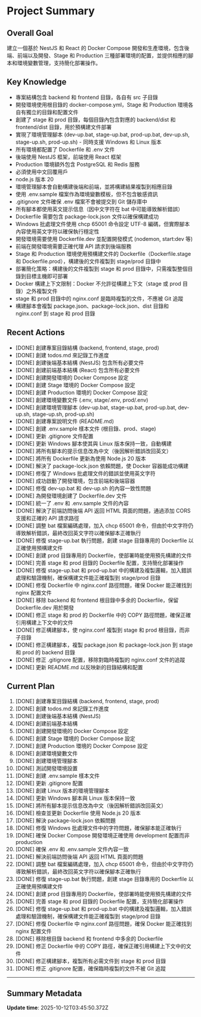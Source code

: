# Project Summary

## Overall Goal
建立一個基於 NestJS 和 React 的 Docker Compose 開發和生產環境，包含後端、前端以及開發、Stage 和 Production 三種部署環境的配置，並提供相應的腳本和環境變數管理，支持簡化部署操作。

## Key Knowledge
- 專案結構包含 backend 和 frontend 目錄，各自有 src 子目錄
- 開發環境使用根目錄的 docker-compose.yml，Stage 和 Production 環境各自有獨立的目錄和配置文件
- 創建了 stage 和 prod 目錄，每個目錄內包含對應的 backend/dist 和 frontend/dist 目錄，用於預構建文件部署
- 實現了環境管理腳本 (dev-up.bat, stage-up.bat, prod-up.bat, dev-up.sh, stage-up.sh, prod-up.sh) - 同時支援 Windows 和 Linux 版本
- 所有環境都配置了 Dockerfile 和 .env 文件
- 後端使用 NestJS 框架，前端使用 React 框架
- Production 環境額外包含 PostgreSQL 和 Redis 服務
- 必須使用中文回覆用戶
- node.js 版本 20
- 環境管理腳本會自動構建後端和前端，並將構建結果複製到相應目錄
- 使用 .env.sample 檔案作為環境變數模板，但不包含敏感資訊
- .gitignore 文件確保 .env 檔案不會被提交到 Git 儲存庫中
- 所有腳本都使用英文提示信息（因中文字符在 bat 中可能導致解析錯誤）
- Dockerfile 需要包含 package-lock.json 文件以確保構建成功
- Windows 批處理文件使用 chcp 65001 命令設定 UTF-8 編碼，但實際腳本內容使用英文字符以確保執行穩定性
- 開發環境需要使用 Dockerfile.dev 並配置開發模式 (nodemon, start:dev 等)
- 前端在開發環境需要正確代理 API 請求到後端服務
- Stage 和 Production 環境使用預構建文件的 Dockerfile（Dockerfile.stage 和 Dockerfile.prod），構建後的文件複製到 stage/prod 目錄中
- 部署簡化策略：構建後的文件複製到 stage 和 prod 目錄中，只需複製整個目錄到目標主機即可部署
- Docker 構建上下文限制：Docker 不允許從構建上下文（stage 或 prod 目錄）之外複製文件
- stage 和 prod 目錄中的 nginx.conf 是臨時複製的文件，不應被 Git 追蹤
- 構建腳本會複製 package.json、package-lock.json、dist 目錄和 nginx.conf 到 stage 和 prod 目錄

## Recent Actions
- [DONE] 創建專案目錄結構 (backend, frontend, stage, prod)
- [DONE] 創建 todos.md 來記錄工作進度
- [DONE] 創建後端基本結構 (NestJS) 包含所有必要文件
- [DONE] 創建前端基本結構 (React) 包含所有必要文件
- [DONE] 創建開發環境的 Docker Compose 設定
- [DONE] 創建 Stage 環境的 Docker Compose 設定
- [DONE] 創建 Production 環境的 Docker Compose 設定
- [DONE] 創建環境變數文件 (.env, stage/.env, prod/.env)
- [DONE] 創建環境管理腳本 (dev-up.bat, stage-up.bat, prod-up.bat, dev-up.sh, stage-up.sh, prod-up.sh)
- [DONE] 創建專案說明文件 (README.md)
- [DONE] 創建 .env.sample 樣本文件 (根目錄、prod、stage)
- [DONE] 更新 .gitignore 文件配置
- [DONE] 更新 Windows 腳本使其與 Linux 版本保持一致，自動構建
- [DONE] 將所有腳本的提示信息改為中文（後因解析錯誤改回英文）
- [DONE] 將所有 Dockerfile 更新為使用 Node.js 20 版本
- [DONE] 解決了 package-lock.json 依賴問題，使 Docker 容器能成功構建
- [DONE] 修復了 Windows 批處理文件的錯誤並使用英文字符
- [DONE] 成功啟動了開發環境，包含前端和後端容器
- [DONE] 修復 dev-up.bat 和 dev-up.sh 的內容一致性問題
- [DONE] 為開發環境創建了 Dockerfile.dev 文件
- [DONE] 統一了 .env 和 .env.sample 文件的內容
- [DONE] 解決了前端訪問後端 API 返回 HTML 頁面的問題，通過添加 CORS 支援和正確的 API 請求路徑
- [DONE] 調整 bat 檔案編碼處理，加入 chcp 65001 命令，但由於中文字符仍導致解析錯誤，最終改回英文字符以確保腳本正確執行
- [DONE] 修復 stage-up.bat 執行問題，創建 stage 目錄專用的 Dockerfile 以正確使用預構建文件
- [DONE] 創建 prod 目錄專用的 Dockerfile，使部署時能使用預先構建的文件
- [DONE] 完善 stage 和 prod 目錄的 Dockerfile 配置，支持簡化部署操作
- [DONE] 修復 stage-up.bat 和 prod-up.bat 中的構建及複製邏輯，加入錯誤處理和驗證機制，確保構建文件能正確複製到 stage/prod 目錄
- [DONE] 修復 Dockerfile 中 nginx.conf 路徑問題，確保 Docker 能正確找到 nginx 配置文件
- [DONE] 移除 backend 和 frontend 根目錄中多余的 Dockerfile，保留 Dockerfile.dev 用於開發
- [DONE] 修正 stage 和 prod 的 Dockerfile 中的 COPY 路徑問題，確保正確引用構建上下文中的文件
- [DONE] 修正構建腳本，使 nginx.conf 複製到 stage 和 prod 根目錄，而非子目錄
- [DONE] 修正構建腳本，複製 package.json 和 package-lock.json 到 stage 和 prod 的 backend 目錄
- [DONE] 修正 .gitignore 配置，移除對臨時複製的 nginx.conf 文件的追蹤
- [DONE] 更新 README.md 以反映新的目錄結構和配置

## Current Plan
1. [DONE] 創建專案目錄結構 (backend, frontend, stage, prod)
2. [DONE] 創建 todos.md 來記錄工作進度
3. [DONE] 創建後端基本結構 (NestJS)
4. [DONE] 創建前端基本結構
5. [DONE] 創建開發環境的 Docker Compose 設定
6. [DONE] 創建 Stage 環境的 Docker Compose 設定
7. [DONE] 創建 Production 環境的 Docker Compose 設定
8. [DONE] 創建環境變數文件
9. [DONE] 創建環境管理腳本
10. [DONE] 測試開發環境設置
11. [DONE] 創建 .env.sample 樣本文件
12. [DONE] 更新 .gitignore 配置
13. [DONE] 創建 Linux 版本的環境管理腳本
14. [DONE] 更新 Windows 腳本與 Linux 版本保持一致
15. [DONE] 將所有腳本提示信息改為中文（後因解析錯誤改回英文）
16. [DONE] 檢查並更新 Dockerfile 使用 Node.js 20 版本
17. [DONE] 解決 package-lock.json 依賴問題
18. [DONE] 修復 Windows 批處理文件中的字符問題，確保腳本能正確執行
19. [DONE] 確保 Docker Compose 開發環境正確使用 development 配置而非 production
20. [DONE] 確保 .env 和 .env.sample 文件內容一致
21. [DONE] 解決前端訪問後端 API 返回 HTML 頁面的問題
22. [DONE] 調整 bat 檔案編碼處理，加入 chcp 65001 命令，但由於中文字符仍導致解析錯誤，最終改回英文字符以確保腳本正確執行
23. [DONE] 修復 stage-up.bat 執行問題，創建 stage 目錄專用的 Dockerfile 以正確使用預構建文件
24. [DONE] 創建 prod 目錄專用的 Dockerfile，使部署時能使用預先構建的文件
25. [DONE] 完善 stage 和 prod 目錄的 Dockerfile 配置，支持簡化部署操作
26. [DONE] 修復 stage-up.bat 和 prod-up.bat 中的構建及複製邏輯，加入錯誤處理和驗證機制，確保構建文件能正確複製到 stage/prod 目錄
27. [DONE] 修復 Dockerfile 中 nginx.conf 路徑問題，確保 Docker 能正確找到 nginx 配置文件
28. [DONE] 移除根目錄 backend 和 frontend 中多余的 Dockerfile
29. [DONE] 修正 Dockerfile 中的 COPY 路徑，確保正確引用構建上下文中的文件
30. [DONE] 修正構建腳本，複製所有必需文件到 stage 和 prod 目錄
31. [DONE] 修正 .gitignore 配置，確保臨時複製的文件不被 Git 追蹤

---

## Summary Metadata
**Update time**: 2025-10-12T03:45:50.372Z 
